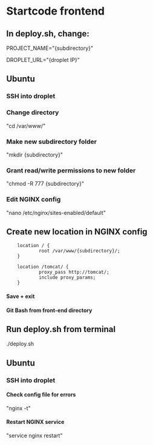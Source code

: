 # Startcode frontend

## In deploy.sh, change:

PROJECT_NAME="{subdirectory}"

DROPLET_URL="{droplet IP}"

## Ubuntu
### SSH into droplet

### Change directory
"cd /var/www/"

### Make new subdirectory folder
"mkdir {subdirectory}"

### Grant read/write permissions to new folder
"chmod -R 777 {subdirectory}"

### Edit NGINX config
"nano /etc/nginx/sites-enabled/default"

## Create new location in NGINX config
        location / {
                root /var/www/{subdirectory}/;
        }

        location /tomcat/ {
                proxy_pass http://tomcat/;
                include proxy_params;
        }

#### Save + exit
#### Git Bash from front-end directory

## Run deploy.sh from terminal

./deploy.sh

## Ubuntu

### SSH into droplet

#### Check config file for errors

"nginx -t"

#### Restart NGINX service

"service nginx restart"
